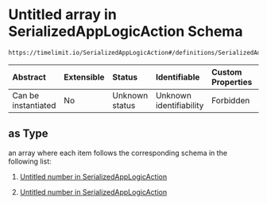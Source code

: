 # Untitled array in SerializedAppLogicAction Schema

```txt
https://timelimit.io/SerializedAppLogicAction#/definitions/SerializedAddUsedTimeActionVersion2/properties/i/items/properties/as
```



| Abstract            | Extensible | Status         | Identifiable            | Custom Properties | Additional Properties | Access Restrictions | Defined In                                                                                            |
| :------------------ | :--------- | :------------- | :---------------------- | :---------------- | :-------------------- | :------------------ | :---------------------------------------------------------------------------------------------------- |
| Can be instantiated | No         | Unknown status | Unknown identifiability | Forbidden         | Allowed               | none                | [SerializedAppLogicAction.schema.json\*](SerializedAppLogicAction.schema.json "open original schema") |

## as Type

an array where each item follows the corresponding schema in the following list:

1.  [Untitled number in SerializedAppLogicAction](serializedapplogicaction-definitions-serializedaddusedtimeactionversion2-properties-i-items-properties-as-items-items-0.md "check type definition")

2.  [Untitled number in SerializedAppLogicAction](serializedapplogicaction-definitions-serializedaddusedtimeactionversion2-properties-i-items-properties-as-items-items-1.md "check type definition")
